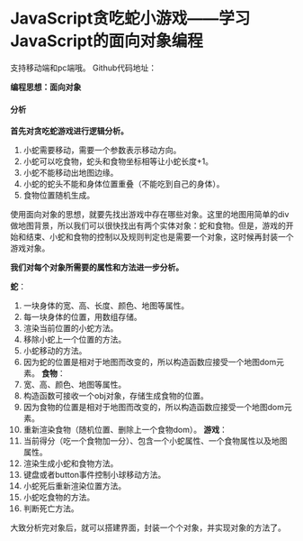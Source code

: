 # JavaScript贪吃蛇小游戏——学习JavaScript的面向对象编程

支持移动端和pc端哦。
Github代码地址：

**编程思想：面向对象**

#### 分析

**首先对贪吃蛇游戏进行逻辑分析。**

1. 小蛇需要移动，需要一个参数表示移动方向。
2. 小蛇可以吃食物，蛇头和食物坐标相等让小蛇长度+1。
3. 小蛇不能移动出地图边缘。
4. 小蛇的蛇头不能和身体位置重叠（不能吃到自己的身体）。
5. 食物位置随机生成。

使用面向对象的思想，就要先找出游戏中存在哪些对象。这里的地图用简单的div做地图背景，所以我们可以很快找出有两个实体对象：蛇和食物。但是，游戏的开始和结束、小蛇和食物的控制以及规则判定也是需要一个对象，这时候再封装一个游戏对象。

**我们对每个对象所需要的属性和方法进一步分析。**

**蛇**：
1. 一块身体的宽、高、长度、颜色、地图等属性。
2. 每一块身体的位置，用数组存储。
3. 渲染当前位置的小蛇方法。
4. 移除小蛇上一个位置的方法。
5. 小蛇移动的方法。
6. 因为蛇的位置是相对于地图而改变的，所以构造函数应接受一个地图dom元素。
**食物**：
1. 宽、高、颜色、地图等属性。
2. 构造函数可接收一个obj对象，存储生成食物的位置。
3. 因为食物的位置是相对于地图而改变的，所以构造函数应接受一个地图dom元素。
4. 重新渲染食物（随机位置、删除上一个食物dom）。
**游戏**：
1. 当前得分（吃一个食物加一分）、包含一个小蛇属性、一个食物属性以及地图属性。
2. 渲染生成小蛇和食物方法。
3. 键盘或者button事件控制小球移动方法。
4. 小蛇死后重新渲染位置方法。
5. 小蛇吃食物的方法。
6. 判断死亡方法。

大致分析完对象后，就可以搭建界面，封装一个个对象，并实现对象的方法了。